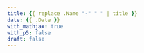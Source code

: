 ```yaml
---
title: {{ replace .Name "-" " " | title }}
date: {{ .Date }}
with_mathjax: true
with_p5: false
draft: false
---
```


